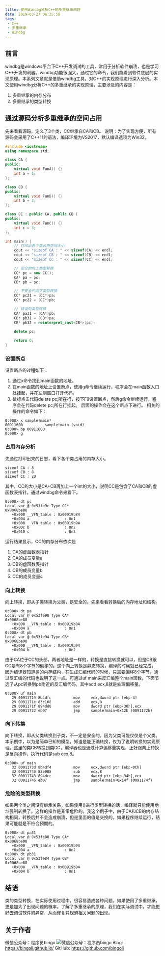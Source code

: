 ```yaml
---
title: 使用Windbg分析C++的多重继承原理
date: 2019-03-27 06:35:56
tags:
 - C++
 - 多重继承
 - Windbg
---
```

## 前言
windbg是windows平台下C++开发调试的工具，常用于分析软件崩溃，也是学习C++开发的利器。windbg功能很强大，通过它的命令，我们能看到软件底层的实现原理。本系列文章就是借助windbg工具，对C++的实现原理进行深入分析。本文使用windbg分析C++的多重继承的实现原理，主要涉及的内容是：
1. 多重继承的内存分布
2. 多重继承的类型转换

## 通过源码分析多重继承的空间占用
先来看看源码，定义了3个类，CC继承自CA和CB。
说明：为了实现方便，所有源码会采用了C++11的语法，编译环境为VS2017，默认编译选项为Win32。
``` C++
#include <iostream>
using namespace std;

class CA {
public:
    virtual void FunA() {}
    int a = 1; 
};

class CB {
public:
    virtual void FunB() {}
    int b = 2;
};

class CC : public CA, public CB {
public:
    virtual void FunC() {}
    int c = 3;
};

int main() {
    // 打印出各个类占用空间大小
    cout << "sizeof CA : " << sizeof(CA) << endl;
    cout << "sizeof CB : " << sizeof(CB) << endl;
    cout << "sizeof CC : " << sizeof(CC) << endl;

    // 安全的向上类型转换
    CC* pc = new CC();
    CA* pa = pc;
    CB* pb = pc;

    // 不安全的向下类型转换
    CC* pc21 = (CC*)pa;
    CC* pc22 = (CC*)pb;

    // 错误的类型转换
    CA* pa31 = (CA*)pb;
    CB* pb31 = (CB*)pa;
    CB* pb32 = reinterpret_cast<CB*>(pc);

    delete pc;
    
    return 0;
}
```
### 设置断点
设置断点的过程如下：
1. 通过x命令找到main函数的地址。
2. 在main函数的地址上设置断点，使用g命令继续运行，程序会在main函数入口处挂起，并在左侧窗口打开代码。
3. 鼠标点击代码delete pc;所在行，按下F9设置断点，然后g命令继续运行，程序会在代码delete pc;所在行挂起。
后面的操作会在这个断点下进行。
相关的操作的命令如下：
```
0:000> x sample!main*
00911600          sample!main (void)
0:000> bp 00911600
0:000> g
```
### 占用内存分析
先通过打印出来的日志，看下各个类占用的内存大小。
```
sizeof CA : 8
sizeof CB : 8
sizeof CC : 20
```
其中，CC的大小是CA+CB再加上一个int的大小，说明CC是包含了CA和CB的虚函数表指针。通过windbg命令来看下。
```
0:000> dt pc
Local var @ 0x53fe9c Type CC*
0x0068be88 
   +0x000 __VFN_table : 0x00919b84 
   +0x004 a                : 0n1
   +0x008 __VFN_table : 0x00919b94 
   +0x00c b                : 0n2
   +0x010 c                : 0n3
```
运行结果显示，CC的内存分布依次是
1. CA的虚函数表指针
2. CA的成员变量a
3. CB的虚函数表指针
4. CB的成员变量b
5. CC的成员变量c

### 向上转换
向上转换，即从子类转换为父类，是安全的。先来看看转换后的内存地址和结构。
```
0:000> dt pa
Local var @ 0x53fe98 Type CA*
0x0068be88 
   +0x000 __VFN_table : 0x00919b84 
   +0x004 a                : 0n1
0:000> dt pb
Local var @ 0x53fe94 Type CB*
0x0068be90 
   +0x000 __VFN_table : 0x00919b94 
   +0x004 b                : 0n2
```
由于CA位于CC的头部，两者地址是一样的，转换是直接转换就可以，但是CB跟CC是有8个字节的偏移的。这个向上转换是静态转换，编译的时候就已经完成，因为编译器知道类的内存结构，在生成汇编代码的时候，只需要偏移8个字节。通过反汇编的代码也说明了这一点。可通过uf main来反汇编整个main函数，下面节选了从pc转换到pb附近的反汇编代码，其中add ecx,8就是处理偏移量。
```
0:000> uf main
   29 00911719 8b4dfc          mov     ecx,dword ptr [ebp-4]
   29 0091171c 83c108          add     ecx,8
   29 0091171f 894dd0          mov     dword ptr [ebp-30h],ecx
   29 00911722 eb07            jmp     sample!main+0x12b (0091172b)
```
### 向下转换
向下转换，即从父类转换到子类，不一定是安全的，因为父类可能仅仅是个父类。本示例中，以为是简单已知的模型，知道是能正确转换，仅为了说明转换的实现原理。这里的类CB转换到类CC，编译器也是通过计算偏移量实现，正好跟向上转换是反向操作，执行代码是sub ecx,8。
```
0:000> uf main
   32 0091173d 8b4df4          mov     ecx,dword ptr [ebp-0Ch]
   32 00911740 83e908          sub     ecx,8
   32 00911743 894dcc          mov     dword ptr [ebp-34h],ecx
   32 00911746 eb07            jmp     sample!main+0x14f (0091174f)
```
### 危险的类型转换
如果两个类之间没有继承关系，如果使用()进行类型转换的话，编译就只能使用地址强制转换了。这样的操作是非常危险的。我这个例子中，由于CA和CB的内存结构相同，转换后并不会造成崩溃，但是里面的值是交换的。如果程序继续运行，结果可能就是不符合预期的。
```
0:000> dt pa31
Local var @ 0x53fe88 Type CA*
0x0068be90 
   +0x000 __VFN_table : 0x00919b94 
   +0x004 a                : 0n2
0:000> dt pb31
Local var @ 0x53fe84 Type CB*
0x0068be88 
   +0x000 __VFN_table : 0x00919b84 
   +0x004 b                : 0n1
```
## 结语
类的类型转换，在实际使用过程中，很容易造成各种问题。如果使用了多重继承，更是加大了出现问题的概率。了解了多重继承的原理，我们在实际调试中，才能更好去调试软件的异常，从而修复并规避相关问题的出现。
## 关于作者
微信公众号：程序员bingo
![微信公众号：程序员bingo](https://bingoli.github.io/wechat.jpeg)
Blog: https://bingoli.github.io/
GitHub: https://github.com/bingoli